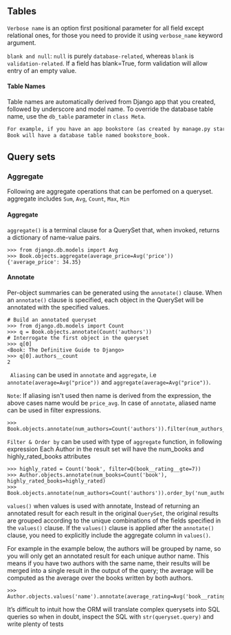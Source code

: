 ## Tables

`Verbose name` is an option first positional parameter for all field except relational ones, for those you need to provide 
it using `verbose_name` keyword argument.

`blank and null`: `null` is purely `database-related`, whereas `blank` is `validation-related`. If a field has 
blank=True, form validation will allow entry of an empty value.

#### Table Names
Table names are automatically derived from Django app that you created, followed by underscore and model name.
To override the database table name, use the `db_table` parameter in `class Meta`.

```markdown
For example, if you have an app bookstore (as created by manage.py startapp bookstore), a model defined as class 
Book will have a database table named bookstore_book.
```
## Query sets

### Aggregate
Following are aggregate operations that can be perfomed on a 
queryset. aggregate includes `Sum`, `Avg`, `Count`, `Max`, `Min`
#### Aggregate
`aggregate()` is a terminal clause for a QuerySet that, when invoked, returns a dictionary of name-value pairs.

```shell
>>> from django.db.models import Avg
>>> Book.objects.aggregate(average_price=Avg('price'))
{'average_price': 34.35}
```

#### Annotate
Per-object summaries can be generated using the `annotate()` clause. When an `annotate()` clause is 
specified, each object in the QuerySet will be annotated with the specified values.

```shell
# Build an annotated queryset
>>> from django.db.models import Count
>>> q = Book.objects.annotate(Count('authors'))
# Interrogate the first object in the queryset
>>> q[0]
<Book: The Definitive Guide to Django>
>>> q[0].authors__count
2
```

` Aliasing` can be used in `annotate` and `aggregate`, i.e 
`annotate(average=Avg("price"))` and `aggregate(average=Avg("price"))`. 

`Note`: If aliasing isn't used then name is derived from the expression, the above cases name would 
be `price_avg`. In case of `annotate`, aliased name can be used
in filter expressions.

```shell
>>> Book.objects.annotate(num_authors=Count('authors')).filter(num_authors__gt=1)
```

`Filter & Order by` can be used with type of `aggregate` function, in following expression 
Each Author in the result set will have the num_books and highly_rated_books attributes
```shell
>>> highly_rated = Count('book', filter=Q(book__rating__gte=7))
>>> Author.objects.annotate(num_books=Count('book'), highly_rated_books=highly_rated)
>>> Book.objects.annotate(num_authors=Count('authors')).order_by('num_authors')
```

`values()` when values is used with annotate, Instead of returning an annotated result 
for each result in the original `QuerySet`, the original results are grouped according to the unique 
combinations of the fields specified in the `values()` clause. If the `values()` clause is applied after the 
`annotate()` clause, you need to explicitly include the aggregate column in `values()`.

For example in the example below, the authors will be grouped by name, so you will only get an annotated result 
for each unique author name. This means if you have two authors with the same name, their results will be merged 
into a single result in the output of the query; the average will be computed as the average over the 
books written by both authors.

```shell
>>> Author.objects.values('name').annotate(average_rating=Avg('book__rating'))
```



It’s difficult to intuit how the ORM will translate complex querysets into SQL queries so when in doubt, 
inspect the SQL with `str(queryset.query)` and write plenty of tests